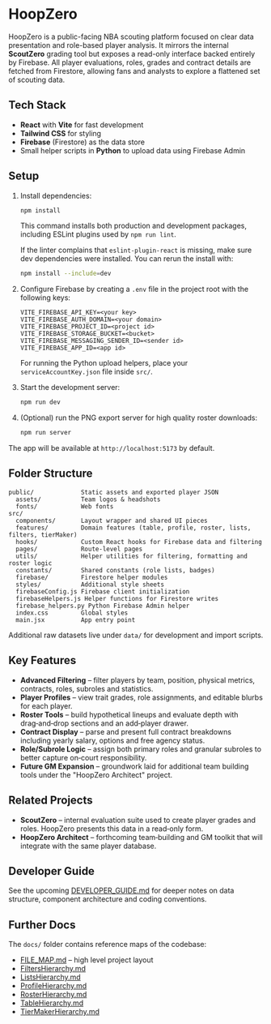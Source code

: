 # HoopZero

HoopZero is a public-facing NBA scouting platform focused on clear data presentation and role-based player analysis. It mirrors the internal **ScoutZero** grading tool but exposes a read-only interface backed entirely by Firebase. All player evaluations, roles, grades and contract details are fetched from Firestore, allowing fans and analysts to explore a flattened set of scouting data.

## Tech Stack

- **React** with **Vite** for fast development
- **Tailwind CSS** for styling
- **Firebase** (Firestore) as the data store
- Small helper scripts in **Python** to upload data using Firebase Admin

## Setup

1. Install dependencies:

   ```bash
   npm install
   ```

   This command installs both production and development packages, including
   ESLint plugins used by `npm run lint`.

   If the linter complains that `eslint-plugin-react` is missing, make sure
   dev dependencies were installed. You can rerun the install with:

   ```bash
   npm install --include=dev
   ```

2. Configure Firebase by creating a `.env` file in the project root with the following keys:

   ```
   VITE_FIREBASE_API_KEY=<your key>
   VITE_FIREBASE_AUTH_DOMAIN=<your domain>
   VITE_FIREBASE_PROJECT_ID=<project id>
   VITE_FIREBASE_STORAGE_BUCKET=<bucket>
   VITE_FIREBASE_MESSAGING_SENDER_ID=<sender id>
   VITE_FIREBASE_APP_ID=<app id>
   ```

   For running the Python upload helpers, place your `serviceAccountKey.json` file inside `src/`.

3. Start the development server:

   ```bash
   npm run dev
   ```

4. (Optional) run the PNG export server for high quality roster downloads:

   ```bash
   npm run server
   ```

The app will be available at `http://localhost:5173` by default.

## Folder Structure

```
public/             Static assets and exported player JSON
  assets/           Team logos & headshots
  fonts/            Web fonts
src/
  components/       Layout wrapper and shared UI pieces
  features/         Domain features (table, profile, roster, lists, filters, tierMaker)
  hooks/            Custom React hooks for Firebase data and filtering
  pages/            Route-level pages
  utils/            Helper utilities for filtering, formatting and roster logic
  constants/        Shared constants (role lists, badges)
  firebase/         Firestore helper modules
  styles/           Additional style sheets
  firebaseConfig.js Firebase client initialization
  firebaseHelpers.js Helper functions for Firestore writes
  firebase_helpers.py Python Firebase Admin helper
  index.css         Global styles
  main.jsx          App entry point
```

Additional raw datasets live under `data/` for development and import scripts.

## Key Features

- **Advanced Filtering** – filter players by team, position, physical metrics, contracts, roles, subroles and statistics.
- **Player Profiles** – view trait grades, role assignments, and editable blurbs for each player.
- **Roster Tools** – build hypothetical lineups and evaluate depth with drag‑and‑drop sections and an add‑player drawer.
- **Contract Display** – parse and present full contract breakdowns including yearly salary, options and free agency status.
- **Role/Subrole Logic** – assign both primary roles and granular subroles to better capture on‑court responsibility.
- **Future GM Expansion** – groundwork laid for additional team building tools under the "HoopZero Architect" project.

## Related Projects

- **ScoutZero** – internal evaluation suite used to create player grades and roles. HoopZero presents this data in a read‑only form.
- **HoopZero Architect** – forthcoming team‑building and GM toolkit that will integrate with the same player database.

## Developer Guide

See the upcoming [DEVELOPER_GUIDE.md](DEVELOPER_GUIDE.md) for deeper notes on data structure, component architecture and coding conventions.

## Further Docs

The `docs/` folder contains reference maps of the codebase:

- [FILE_MAP.md](docs/FILE_MAP.md) – high level project layout
- [FiltersHierarchy.md](docs/FiltersHierarchy.md)
- [ListsHierarchy.md](docs/ListsHierarchy.md)
- [ProfileHierarchy.md](docs/ProfileHierarchy.md)
- [RosterHierarchy.md](docs/RosterHierarchy.md)
- [TableHierarchy.md](docs/TableHierarchy.md)
- [TierMakerHierarchy.md](docs/TierMakerHierarchy.md)
